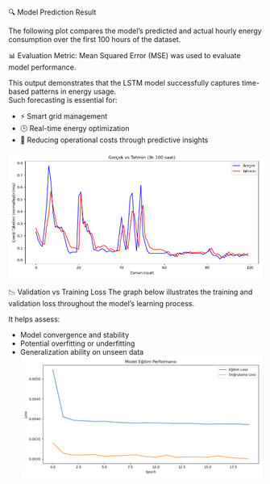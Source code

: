 🔍 Model Prediction Result

The following plot compares the model’s predicted and actual hourly energy consumption over the first 100 hours of the dataset.

📊 Evaluation Metric: Mean Squared Error (MSE) was used to evaluate model performance.

This output demonstrates that the LSTM model successfully captures time-based patterns in energy usage.  
Such forecasting is essential for:
- ⚡ Smart grid management
- 🕒 Real-time energy optimization
- 💸 Reducing operational costs through predictive insights

![Prediction Plot](prediction_plot.png)

📉 Validation vs Training Loss
The graph below illustrates the training and validation loss throughout the model’s learning process.

It helps assess:

- Model convergence and stability
- Potential overfitting or underfitting
- Generalization ability on unseen data
![Validation vs Training Loss](val_vs_train_loss.png)

